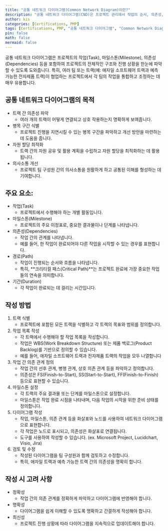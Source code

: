 ```yaml
---
title: "공통 네트워크 다이어그램(Common Network Diagram)이란?"
description: "공통 네트워크 다이어그램(CND)은 프로젝트 관리에서 작업의 순서, 의존성, 그리고 상호 관계를 시각적으로 나타내는 도구입니다. 이를 통해 프로젝트 팀은 작업의 흐름을 쉽게 이해하고, 프로젝트 일정 관리를 더욱 효과적으로 할 수 있습니다."
author: kis
categories: [Certifications, PMP]
tags: [Certifications, PMP, "공통 네트워크 다이어그램", "Common Network Diagram", CDN]
pin: false
math: false
mermaid: false
---
```


공통 네트워크 다이어그램은 프로젝트의 작업(Task), 마일스톤(Milestone), 의존성(Dependencies) 등을 포함하여 프로젝트의 전체적인 구조와 진행 상황을 한눈에 파악할 수 있도록 도와줍니다. 
특히, 여러 팀 또는 트랙(예: 애자일 소프트웨어 트랙과 예측 가능한 전자제품 트랙)이 협업하는 프로젝트에서 각 팀의 작업을 통합하고 조정하는 데 매우 유용합니다.

## 공통 네트워크 다이어그램의 목적
- 트랙 간 의존성 파악
    - 여러 개의 트랙이 어떻게 연결되고 상호 작용하는지 명확하게 보여줍니다.
- 병목 구간 식별
    - 프로젝트 진행을 지연시킬 수 있는 병목 구간을 파악하고 개선 방안을 마련하는 데 도움을 줍니다.
- 자원 할당 최적화
    - 트랙 간의 자원 공유 및 활용 계획을 수립하고 자원 할당을 최적화하는 데 활용됩니다.
- 의사소통 개선
    - 프로젝트 팀 구성원 간의 의사소통을 원활하게 하고 공통된 이해를 형성하는 데 기여합니다.

## 주요 요소:
- 작업(Task)
    - 프로젝트에서 수행해야 하는 개별 활동입니다.
- 마일스톤(Milestone)
    - 프로젝트의 주요 이정표로, 중요한 결과물이나 단계를 나타냅니다.
- 의존성(Dependencies)
    - 작업 간의 관계를 나타냅니다. 
    - 예를 들어, 한 작업이 완료되어야 다른 작업을 시작할 수 있는 경우를 표현합니다.
- 경로(Path)
    - 작업이 진행되는 순서와 흐름을 나타냅니다. 
    - 특히, **크리티컬 패스(Critical Path)**는 프로젝트 완료에 가장 중요한 작업들의 연속을 의미합니다.
- 기간(Duration)
    - 각 작업이 완료되는 데 걸리는 시간입니다.

## 작성 방법
1. 트랙 식별
    - 프로젝트에 포함된 모든 트랙을 식별하고 각 트랙의 목표와 범위를 정의합니다.    
2. 작업 목록 작성
    - 각 트랙에서 수행해야 할 작업 목록을 작성합니다.
    - 작업은 WBS(Work Breakdown Structure) 또는 제품 백로그(Product Backlog)를 기반으로 정의할 수 있습니다.
    - 예를 들어, 애자일 소프트웨어 트랙과 전자제품 트랙의 작업을 모두 나열합니다
3. 작업 간 의존 관계 정의
    - 작업 간의 선후 관계, 병행 관계, 상호 의존 관계 등을 파악하고 정의합니다.
    - 의존성은 FS(Finish-to-Start), SS(Start-to-Start), FF(Finish-to-Finish) 등으로 표현할 수 있습니다.
4. 마일스톤 설정
    - 각 트랙의 주요 결과물 또는 단계를 마일스톤으로 설정합니다. 
    - 마일스톤은 작업 완료 시점을 나타내며, 다음 작업의 시작을 위한 준비 상태를 정의합니다.
5. 다이어그램 작성
    - 작업, 마일스톤, 의존 관계 등을 화살표와 노드를 사용하여 네트워크 다이어그램으로 표현합니다.
    - 각 작업은 노드로 표시되고, 의존성은 화살표로 연결됩니다.
    - 도구를 사용하여 작성할 수 있습니다. (ex. Microsoft Project, Lucidchart, Visio, Jira)
6. 검토 및 수정
    - 작성된 다이어그램을 팀 구성원과 함께 검토하고 수정합니다.
    - 특히, 애자일 트랙과 예측 가능한 트랙 간의 의존성을 명확히 합니다.

## 작성 시 고려 사항
- 정확성
    - 작업 간의 의존 관계를 정확하게 파악하고 다이어그램에 반영해야 합니다.
- 명확성
    - 다이어그램을 쉽게 이해할 수 있도록 명확하고 간결하게 작성해야 합니다.
- 최신성
    - 프로젝트 진행 상황에 따라 다이어그램을 지속적으로 업데이트해야 합니다.
